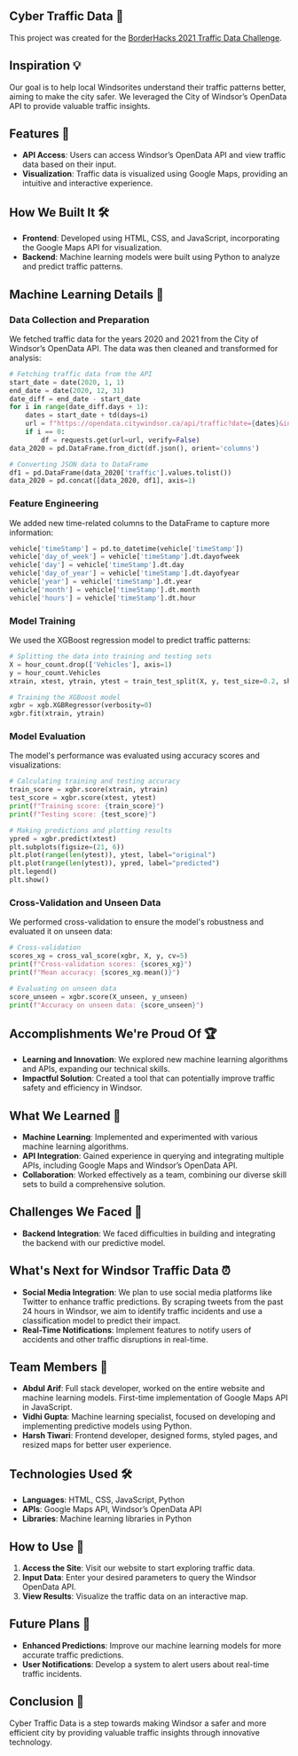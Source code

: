 ## Cyber Traffic Data 🚦

This project was created for the [BorderHacks 2021 Traffic Data Challenge](https://devpost.com/software/cyber-traffic-data).

## Inspiration 💡

Our goal is to help local Windsorites understand their traffic patterns better, aiming to make the city safer. We leveraged the City of Windsor’s OpenData API to provide valuable traffic insights.

## Features 👀

- **API Access**: Users can access Windsor’s OpenData API and view traffic data based on their input.
- **Visualization**: Traffic data is visualized using Google Maps, providing an intuitive and interactive experience.

## How We Built It 🛠️

- **Frontend**: Developed using HTML, CSS, and JavaScript, incorporating the Google Maps API for visualization.
- **Backend**: Machine learning models were built using Python to analyze and predict traffic patterns.

## Machine Learning Details 🤖

### Data Collection and Preparation
We fetched traffic data for the years 2020 and 2021 from the City of Windsor’s OpenData API. The data was then cleaned and transformed for analysis:
```python
# Fetching traffic data from the API
start_date = date(2020, 1, 1)
end_date = date(2020, 12, 31)
date_diff = end_date - start_date
for i in range(date_diff.days + 1):
    dates = start_date + td(days=i)
    url = f"https://opendata.citywindsor.ca/api/traffic?date={dates}&intersectionId=1&start_time=00%3A00&end_time=23%3A59"
    if i == 0:
        df = requests.get(url=url, verify=False)
data_2020 = pd.DataFrame.from_dict(df.json(), orient='columns')

# Converting JSON data to DataFrame
df1 = pd.DataFrame(data_2020['traffic'].values.tolist())
data_2020 = pd.concat([data_2020, df1], axis=1)
```

### Feature Engineering
We added new time-related columns to the DataFrame to capture more information:
```python
vehicle['timeStamp'] = pd.to_datetime(vehicle['timeStamp'])
vehicle['day_of_week'] = vehicle['timeStamp'].dt.dayofweek
vehicle['day'] = vehicle['timeStamp'].dt.day
vehicle['day_of_year'] = vehicle['timeStamp'].dt.dayofyear
vehicle['year'] = vehicle['timeStamp'].dt.year
vehicle['month'] = vehicle['timeStamp'].dt.month
vehicle['hours'] = vehicle['timeStamp'].dt.hour
```

### Model Training
We used the XGBoost regression model to predict traffic patterns:
```python
# Splitting the data into training and testing sets
X = hour_count.drop(['Vehicles'], axis=1)
y = hour_count.Vehicles
xtrain, xtest, ytrain, ytest = train_test_split(X, y, test_size=0.2, shuffle=True)

# Training the XGBoost model
xgbr = xgb.XGBRegressor(verbosity=0)
xgbr.fit(xtrain, ytrain)
```

### Model Evaluation
The model's performance was evaluated using accuracy scores and visualizations:
```python
# Calculating training and testing accuracy
train_score = xgbr.score(xtrain, ytrain)
test_score = xgbr.score(xtest, ytest)
print(f"Training score: {train_score}")
print(f"Testing score: {test_score}")

# Making predictions and plotting results
ypred = xgbr.predict(xtest)
plt.subplots(figsize=(21, 6))
plt.plot(range(len(ytest)), ytest, label="original")
plt.plot(range(len(ytest)), ypred, label="predicted")
plt.legend()
plt.show()
```

### Cross-Validation and Unseen Data
We performed cross-validation to ensure the model's robustness and evaluated it on unseen data:
```python
# Cross-validation
scores_xg = cross_val_score(xgbr, X, y, cv=5)
print(f"Cross-validation scores: {scores_xg}")
print(f"Mean accuracy: {scores_xg.mean()}")

# Evaluating on unseen data
score_unseen = xgbr.score(X_unseen, y_unseen)
print(f"Accuracy on unseen data: {score_unseen}")
```

## Accomplishments We're Proud Of 🏆

- **Learning and Innovation**: We explored new machine learning algorithms and APIs, expanding our technical skills.
- **Impactful Solution**: Created a tool that can potentially improve traffic safety and efficiency in Windsor.

## What We Learned 🧠

- **Machine Learning**: Implemented and experimented with various machine learning algorithms.
- **API Integration**: Gained experience in querying and integrating multiple APIs, including Google Maps and Windsor’s OpenData API.
- **Collaboration**: Worked effectively as a team, combining our diverse skill sets to build a comprehensive solution.

## Challenges We Faced 🚧

- **Backend Integration**: We faced difficulties in building and integrating the backend with our predictive model.

## What's Next for Windsor Traffic Data ⏰

- **Social Media Integration**: We plan to use social media platforms like Twitter to enhance traffic predictions. By scraping tweets from the past 24 hours in Windsor, we aim to identify traffic incidents and use a classification model to predict their impact.
- **Real-Time Notifications**: Implement features to notify users of accidents and other traffic disruptions in real-time.

## Team Members 👥

- **Abdul Arif**: Full stack developer, worked on the entire website and machine learning models. First-time implementation of Google Maps API in JavaScript.
- **Vidhi Gupta**: Machine learning specialist, focused on developing and implementing predictive models using Python.
- **Harsh Tiwari**: Frontend developer, designed forms, styled pages, and resized maps for better user experience.

## Technologies Used 🛠️

- **Languages**: HTML, CSS, JavaScript, Python
- **APIs**: Google Maps API, Windsor’s OpenData API
- **Libraries**: Machine learning libraries in Python

## How to Use 📖

1. **Access the Site**: Visit our website to start exploring traffic data.
2. **Input Data**: Enter your desired parameters to query the Windsor OpenData API.
3. **View Results**: Visualize the traffic data on an interactive map.

## Future Plans 🚀

- **Enhanced Predictions**: Improve our machine learning models for more accurate traffic predictions.
- **User Notifications**: Develop a system to alert users about real-time traffic incidents.

## Conclusion 🎉

Cyber Traffic Data is a step towards making Windsor a safer and more efficient city by providing valuable traffic insights through innovative technology.
